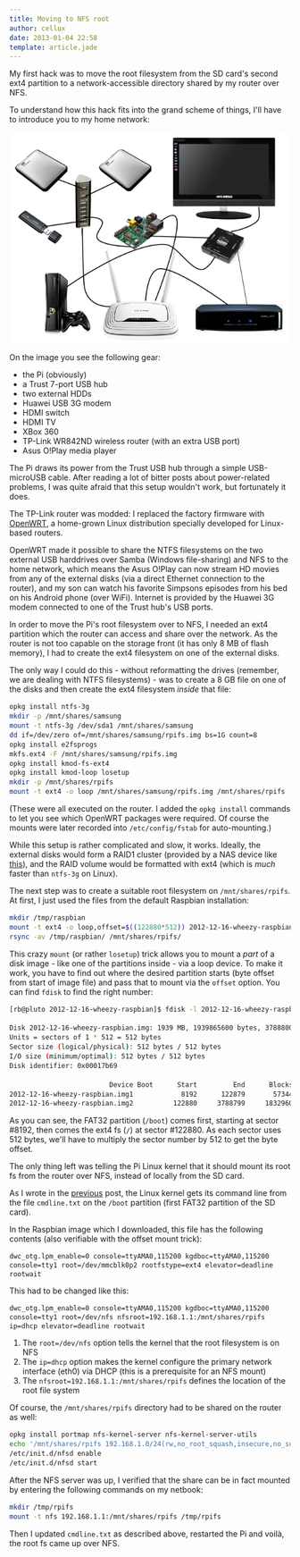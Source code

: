 ```yaml
---
title: Moving to NFS root
author: cellux
date: 2013-01-04 22:58
template: article.jade
---
```


My first hack was to move the root filesystem from the SD card's second ext4 partition to a network-accessible directory shared by my router over NFS.

To understand how this hack fits into the grand scheme of things, I'll have to introduce you to my home network:

<p><img src="home_network.png"/></p>

On the image you see the following gear:

* the Pi (obviously)
* a Trust 7-port USB hub
* two external HDDs
* Huawei USB 3G modem
* HDMI switch
* HDMI TV
* XBox 360
* TP-Link WR842ND wireless router (with an extra USB port)
* Asus O!Play media player

The Pi draws its power from the Trust USB hub through a simple USB-microUSB cable. After reading a lot of bitter posts about power-related problems, I was quite afraid that this setup wouldn't work, but fortunately it does.

The TP-Link router was modded: I replaced the factory firmware with [OpenWRT][], a home-grown Linux distribution specially developed for Linux-based routers.

[OpenWRT]: https://openwrt.org/

OpenWRT made it possible to share the NTFS filesystems on the two external USB harddrives over Samba (Windows file-sharing) and NFS to the home network, which means the Asus O!Play can now stream HD movies from any of the external disks (via a direct Ethernet connection to the router), and my son can watch his favorite Simpsons episodes from his bed on his Android phone (over WiFi). Internet is provided by the Huawei 3G modem connected to one of the Trust hub's USB ports.

In order to move the Pi's root filesystem over to NFS, I needed an ext4 partition which the router can access and share over the network. As the router is not too capable on the storage front (it has only 8 MB of flash memory), I had to create the ext4 filesystem on one of the external disks.

The only way I could do this - without reformatting the drives (remember, we are dealing with NTFS filesystems) - was to create a 8 GB file on one of the disks and then create the ext4 filesystem *inside* that file:

```bash
opkg install ntfs-3g
mkdir -p /mnt/shares/samsung
mount -t ntfs-3g /dev/sda1 /mnt/shares/samsung
dd if=/dev/zero of=/mnt/shares/samsung/rpifs.img bs=1G count=8
opkg install e2fsprogs
mkfs.ext4 -F /mnt/shares/samsung/rpifs.img
opkg install kmod-fs-ext4
opkg install kmod-loop losetup
mkdir -p /mnt/shares/rpifs
mount -t ext4 -o loop /mnt/shares/samsung/rpifs.img /mnt/shares/rpifs
```

(These were all executed on the router. I added the `opkg install` commands to let you see which OpenWRT packages were required. Of course the mounts were later recorded into `/etc/config/fstab` for auto-mounting.)

While this setup is rather complicated and slow, it works. Ideally, the external disks would form a RAID1 cluster (provided by a NAS device like [this][fantec]), and the RAID volume would be formatted with ext4 (which is *much* faster than `ntfs-3g` on Linux).

[fantec]: http://www.fantec.de/html/en/2/artId/__1515/gid/__500905309053790537290/article.html

The next step was to create a suitable root filesystem on `/mnt/shares/rpifs`. At first, I just used the files from the default Raspbian installation:

```bash
mkdir /tmp/raspbian
mount -t ext4 -o loop,offset=$((122880*512)) 2012-12-16-wheezy-raspbian.img /tmp/raspbian/
rsync -av /tmp/raspbian/ /mnt/shares/rpifs/
```

This crazy `mount` (or rather `losetup`) trick allows you to mount a *part* of a disk image - like one of the partitions inside - via a loop device. To make it work, you have to find out where the desired partition starts (byte offset from start of image file) and pass that to mount via the `offset` option. You can find `fdisk` to find the right number:

```bash
[rb@pluto 2012-12-16-wheezy-raspbian]$ fdisk -l 2012-12-16-wheezy-raspbian.img 

Disk 2012-12-16-wheezy-raspbian.img: 1939 MB, 1939865600 bytes, 3788800 sectors
Units = sectors of 1 * 512 = 512 bytes
Sector size (logical/physical): 512 bytes / 512 bytes
I/O size (minimum/optimal): 512 bytes / 512 bytes
Disk identifier: 0x00017b69

                         Device Boot      Start         End      Blocks   Id  System
2012-12-16-wheezy-raspbian.img1            8192      122879       57344    c  W95 FAT32 (LBA)
2012-12-16-wheezy-raspbian.img2          122880     3788799     1832960   83  Linux

```

As you can see, the FAT32 partition (`/boot`) comes first, starting at sector #8192, then comes the ext4 fs (`/`) at sector #122880. As each sector uses 512 bytes, we'll have to multiply the sector number by 512 to get the byte offset.

The only thing left was telling the Pi Linux kernel that it should mount its root fs from the router over NFS, instead of locally from the SD card.

As I wrote in the [previous][] post, the Linux kernel gets its command line from the file `cmdline.txt` on the `/boot` partition (first FAT32 partition of the SD card).

[previous]: ../my-first-day-with-the-raspberry-pi/

In the Raspbian image which I downloaded, this file has the following contents (also verifiable with the offset mount trick):

```
dwc_otg.lpm_enable=0 console=ttyAMA0,115200 kgdboc=ttyAMA0,115200 console=tty1 root=/dev/mmcblk0p2 rootfstype=ext4 elevator=deadline rootwait
```

This had to be changed like this:

```
dwc_otg.lpm_enable=0 console=ttyAMA0,115200 kgdboc=ttyAMA0,115200 console=tty1 root=/dev/nfs nfsroot=192.168.1.1:/mnt/shares/rpifs ip=dhcp elevator=deadline rootwait
```

1. The `root=/dev/nfs` option tells the kernel that the root filesystem is on NFS
2. The `ip=dhcp` option makes the kernel configure the primary network interface (eth0) via DHCP (this is a prerequisite for an NFS mount)
3. The `nfsroot=192.168.1.1:/mnt/shares/rpifs` defines the location of the root file system

Of course, the `/mnt/shares/rpifs` directory had to be shared on the router as well:

```bash
opkg install portmap nfs-kernel-server nfs-kernel-server-utils
echo '/mnt/shares/rpifs 192.168.1.0/24(rw,no_root_squash,insecure,no_subtree_check,mp)' >> /etc/exports
/etc/init.d/nfsd enable
/etc/init.d/nfsd start
```

After the NFS server was up, I verified that the share can be in fact mounted by entering the following commands on my netbook:

```bash
mkdir /tmp/rpifs
mount -t nfs 192.168.1.1:/mnt/shares/rpifs /tmp/rpifs
```

Then I updated `cmdline.txt` as described above, restarted the Pi and voilà, the root fs came up over NFS.
